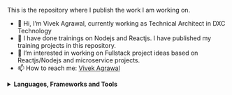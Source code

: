 This is the repository where I publish the work I am working on.

- 👋 Hi, I’m Vivek Agrawal, currently working as Technical Architect in DXC Technology
- 🌱 I have done trainings on Nodejs and Reactjs. I have published my training projects in this repository.
- 👀 I’m interested in working on Fullstack project ideas based on Reactjs/Nodejs and microservice projects.
- 📫 How to reach me: [Vivek Agrawal](https://www.linkedin.com/in/vivek-agrawal-a7659b15/)

<details>
  <summary><b>Languages, Frameworks and Tools</b></summary>
 <br/>
 Java, Spring and Spring Boot, AWS, Nodejs, React, Eclipse, VSCode, Postman, SOAPUI
</details>
